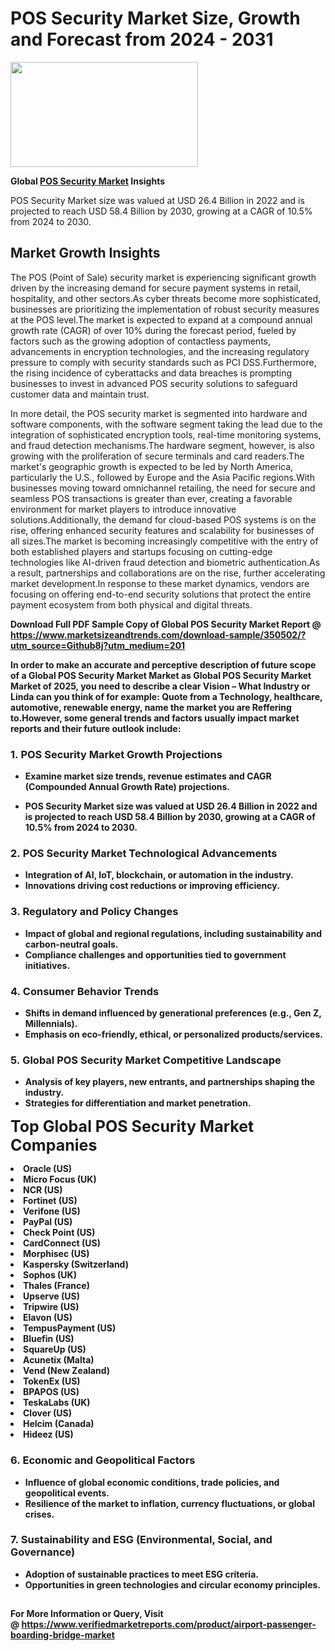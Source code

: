 <H1>POS Security Market Size, Growth and Forecast from 2024 - 2031</H1><img class="aligncenter size-medium wp-image-584254" src="https://thirdeyenews.in/wp-content/uploads/2024/09/Global-Market-Research-300x168.jpeg" alt="" width="300" height="168" /><p><strong>Global&nbsp;<a href="https://www.marketsizeandtrends.com/download-sample/350502/?utm_source=Github8j?utm_medium=201">POS Security Market</a> Insights</strong></p><p>POS Security Market size was valued at USD 26.4 Billion in 2022 and is projected to reach USD 58.4 Billion by 2030, growing at a CAGR of 10.5% from 2024 to 2030.</p><p><h2>Market Growth Insights</h2> <p>The POS (Point of Sale) security market is experiencing significant growth driven by the increasing demand for secure payment systems in retail, hospitality, and other sectors.As cyber threats become more sophisticated, businesses are prioritizing the implementation of robust security measures at the POS level.The market is expected to expand at a compound annual growth rate (CAGR) of over 10% during the forecast period, fueled by factors such as the growing adoption of contactless payments, advancements in encryption technologies, and the increasing regulatory pressure to comply with security standards such as PCI DSS.Furthermore, the rising incidence of cyberattacks and data breaches is prompting businesses to invest in advanced POS security solutions to safeguard customer data and maintain trust.<br><b></b></p> <p>In more detail, the POS security market is segmented into hardware and software components, with the software segment taking the lead due to the integration of sophisticated encryption tools, real-time monitoring systems, and fraud detection mechanisms.The hardware segment, however, is also growing with the proliferation of secure terminals and card readers.The market's geographic growth is expected to be led by North America, particularly the U.S., followed by Europe and the Asia Pacific regions.With businesses moving toward omnichannel retailing, the need for secure and seamless POS transactions is greater than ever, creating a favorable environment for market players to introduce innovative solutions.Additionally, the demand for cloud-based POS systems is on the rise, offering enhanced security features and scalability for businesses of all sizes.The market is becoming increasingly competitive with the entry of both established players and startups focusing on cutting-edge technologies like AI-driven fraud detection and biometric authentication.As a result, partnerships and collaborations are on the rise, further accelerating market development.In response to these market dynamics, vendors are focusing on offering end-to-end security solutions that protect the entire payment ecosystem from both physical and digital threats.<br><b></p><p><span class=""><strong>Download Full PDF Sample Copy of Global POS Security Market Report</strong> @ <a href="https://www.marketsizeandtrends.com/download-sample/350502/?utm_source=Github8j?utm_medium=201" target="_blank">https://www.marketsizeandtrends.com/download-sample/350502/?utm_source=Github8j?utm_medium=201</a></span></p><p>In order to make an accurate and perceptive description of future scope of a Global&nbsp;POS Security Market Market as Global&nbsp;POS Security Market Market of 2025, you need to describe a clear Vision &ndash; What Industry or Linda can you think of for example: Quote from a Technology, healthcare, automotive, renewable energy, name the market you are Reffering to.However, some general trends and factors usually impact market reports and their future outlook include:</p><h3>1.&nbsp;<strong>POS Security Market Growth Projections</strong></h3><ul><li>Examine market size trends, revenue estimates and CAGR (Compounded Annual Growth Rate) projections.</li><li><p>POS Security Market size was valued at USD 26.4 Billion in 2022 and is projected to reach USD 58.4 Billion by 2030, growing at a CAGR of 10.5% from 2024 to 2030.</p></li></ul><h3>2.&nbsp;<strong>POS Security Market Technological Advancements</strong></h3><ul><li>Integration of AI, IoT, blockchain, or automation in the industry.</li><li>Innovations driving cost reductions or improving efficiency.</li></ul><h3>3.&nbsp;<strong>Regulatory and Policy Changes</strong></h3><ul><li>Impact of global and regional regulations, including sustainability and carbon-neutral goals.</li><li>Compliance challenges and opportunities tied to government initiatives.</li></ul><h3>4.&nbsp;<strong>Consumer Behavior Trends</strong></h3><ul><li>Shifts in demand influenced by generational preferences (e.g., Gen Z, Millennials).</li><li>Emphasis on eco-friendly, ethical, or personalized products/services.</li></ul><h3>5.&nbsp;<strong>Global POS Security Market Competitive Landscape</strong></h3><ul><li>Analysis of key players, new entrants, and partnerships shaping the industry.</li><li>Strategies for differentiation and market penetration.</li></ul><p data-pm-slice="1 1 []"><span style="color: inherit; font-family: inherit; font-size: 25px;">Top Global POS Security Market Companies</span></p><div class="" data-test-id=""><p><li>Oracle (US)</li><li> Micro Focus (UK)</li><li> NCR (US)</li><li> Fortinet (US)</li><li> Verifone (US)</li><li> PayPal (US)</li><li> Check Point (US)</li><li> CardConnect (US)</li><li> Morphisec (US)</li><li> Kaspersky (Switzerland)</li><li> Sophos (UK)</li><li> Thales (France)</li><li> Upserve (US)</li><li> Tripwire (US)</li><li> Elavon (US)</li><li> TempusPayment (US)</li><li> Bluefin (US)</li><li> SquareUp (US)</li><li> Acunetix (Malta)</li><li> Vend (New Zealand)</li><li> TokenEx (US)</li><li> BPAPOS (US)</li><li> TeskaLabs (UK)</li><li> Clover (US)</li><li> Helcim (Canada)</li><li> Hideez (US)</li></p></div><h3>6.&nbsp;<strong>Economic and Geopolitical Factors</strong></h3><ul><li>Influence of global economic conditions, trade policies, and geopolitical events.</li><li>Resilience of the market to inflation, currency fluctuations, or global crises.</li></ul><h3>7.&nbsp;<strong>Sustainability and ESG (Environmental, Social, and Governance)</strong></h3><ul><li>Adoption of sustainable practices to meet ESG criteria.</li><li>Opportunities in green technologies and circular economy principles.</li></ul><h2><strong style="font-size: 14px;">For More Information or Query, Visit @&nbsp;</strong><a style="background-color: #ffffff; font-size: 14px;" href="https://www.marketsizeandtrends.com/report/pos-security-market/" target="_blank">https://www.verifiedmarketreports.com/product/airport-passenger-boarding-bridge-market</a></h2>